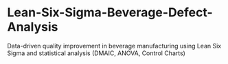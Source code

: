 # Lean-Six-Sigma-Beverage-Defect-Analysis
Data-driven quality improvement in beverage manufacturing using Lean Six Sigma and statistical analysis (DMAIC, ANOVA, Control Charts)
